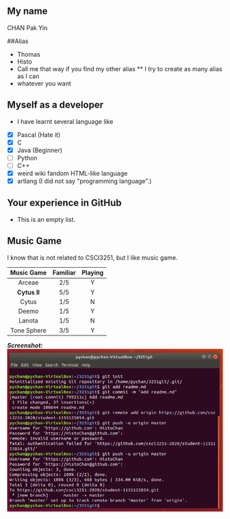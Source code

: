 ## My name
CHAN Pak Yin

##Alias
* Thomas
* Histo
* Call me that way if you find my other alias
** I try to create as many alias as I can
* whatever you want

## Myself as a developer
* I have learnt several language like
- [x] Pascal (Hate it)
- [x] C
- [x] Java (Beginner)
- [ ] Python
- [ ] C++
- [x] weird wiki fandom HTML-like language
- [x] artlang (I did not say "programming language".)

## Your experience in GitHub
* This is an empty list.

## Music Game
I know that is not related to CSCI3251, but I like music game.

| Music Game | Familiar | Playing |
| :--------: | :------: | :-----: |
| Arceae | 2/5 | Y |
| **Cytus II** | 5/5 | Y |
| Cytus | 1/5 | N |
| Deemo | 1/5 | Y |
| Lanota | 1/5 | N |
| Tone Sphere | 3/5 | Y |

***Screenshot:***
![](https://github.com/csci3251-2020/student-1155125854/blob/master/milestone2.png)
